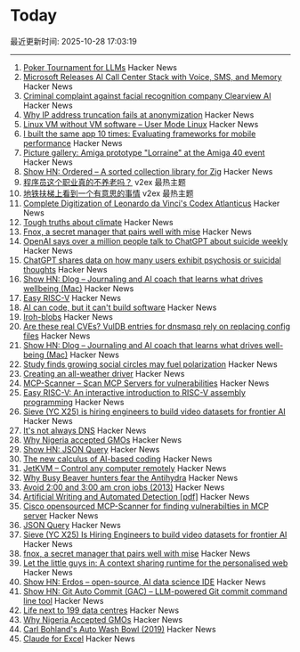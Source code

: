 # Today

最近更新时间: 2025-10-28 17:03:19

--- 
1. [Poker Tournament for LLMs](https://pokerbattle.ai/event) Hacker News
2. [Microsoft Releases AI Call Center Stack with Voice, SMS, and Memory](https://github.com/microsoft/call-center-ai) Hacker News
3. [Criminal complaint against facial recognition company Clearview AI](https://noyb.eu/en/criminal-complaint-against-facial-recognition-company-clearview-ai) Hacker News
4. [Why IP address truncation fails at anonymization](https://00f.net/2025/10/27/ip-anonymization/) Hacker News
5. [Linux VM without VM software – User Mode Linux](https://popovicu.com/posts/linux-vm-without-vm-software-user-mode/) Hacker News
6. [I built the same app 10 times: Evaluating frameworks for mobile performance](https://www.lorenstew.art/blog/10-kanban-boards/) Hacker News
7. [Picture gallery: Amiga prototype "Lorraine" at the Amiga 40 event](https://www.amiga-news.de/en/news/AN-2025-10-00110-EN.html) Hacker News
8. [Show HN: Ordered – A sorted collection library for Zig](https://news.ycombinator.com/item?id=45729457) Hacker News
9. [程序员这个职业真的不养老吗？](https://www.v2ex.com/t/1168799) v2ex 最热主题
10. [地铁扶梯上看到一个有意思的事情](https://www.v2ex.com/t/1168795) v2ex 最热主题
11. [Complete Digitization of Leonardo da Vinci's Codex Atlanticus](https://www.openculture.com/2025/10/digitization-of-leonardo-da-vincis-codex-atlanticus.html) Hacker News
12. [Tough truths about climate](https://www.gatesnotes.com/home/home-page-topic/reader/three-tough-truths-about-climate) Hacker News
13. [Fnox, a secret manager that pairs well with mise](https://github.com/jdx/mise/discussions/6779) Hacker News
14. [OpenAI says over a million people talk to ChatGPT about suicide weekly](https://techcrunch.com/2025/10/27/openai-says-over-a-million-people-talk-to-chatgpt-about-suicide-weekly/) Hacker News
15. [ChatGPT shares data on how many users exhibit psychosis or suicidal thoughts](https://www.bbc.com/news/articles/c5yd90g0q43o) Hacker News
16. [Show HN: Dlog – Journaling and AI coach that learns what drives wellbeing (Mac)](https://dlog.pro/) Hacker News
17. [Easy RISC-V](https://dramforever.github.io/easyriscv/) Hacker News
18. [AI can code, but it can't build software](https://bytesauna.com/post/coding-vs-software-engineering) Hacker News
19. [Iroh-blobs](https://www.iroh.computer/blog/iroh-blobs-0-95-new-features) Hacker News
20. [Are these real CVEs? VulDB entries for dnsmasq rely on replacing config files](https://seclists.org/oss-sec/2025/q4/79) Hacker News
21. [Show HN: Dlog – Journaling and AI coach that learns what drives well-being (Mac)](https://dlog.pro/) Hacker News
22. [Study finds growing social circles may fuel polarization](https://phys.org/news/2025-10-friends-division-social-circles-fuel.html) Hacker News
23. [Creating an all-weather driver](https://waymo.com/blog/2025/10/creating-an-all-weather-driver) Hacker News
24. [MCP-Scanner – Scan MCP Servers for vulnerabilities](https://github.com/cisco-ai-defense/mcp-scanner) Hacker News
25. [Easy RISC-V: An interactive introduction to RISC-V assembly programming](https://dramforever.github.io/easyriscv/) Hacker News
26. [Sieve (YC X25) is hiring engineers to build video datasets for frontier AI](https://www.sievedata.com/) Hacker News
27. [It's not always DNS](https://notes.pault.ag/its-not-always-dns/) Hacker News
28. [Why Nigeria accepted GMOs](https://www.asimov.press/p/nigeria-crops) Hacker News
29. [Show HN: JSON Query](https://jsonquerylang.org/) Hacker News
30. [The new calculus of AI-based coding](https://blog.joemag.dev/2025/10/the-new-calculus-of-ai-based-coding.html) Hacker News
31. [JetKVM – Control any computer remotely](https://jetkvm.com/) Hacker News
32. [Why Busy Beaver hunters fear the Antihydra](https://benbrubaker.com/why-busy-beaver-hunters-fear-the-antihydra/) Hacker News
33. [Avoid 2:00 and 3:00 am cron jobs (2013)](https://www.endpointdev.com/blog/2013/04/avoid-200-and-300-am-cron-jobs/) Hacker News
34. [Artificial Writing and Automated Detection [pdf]](https://www.nber.org/system/files/working_papers/w34223/w34223.pdf) Hacker News
35. [Cisco opensourced MCP-Scanner for finding vulnerabilties in MCP server](https://github.com/cisco-ai-defense/mcp-scanner) Hacker News
36. [JSON Query](https://jsonquerylang.org/) Hacker News
37. [Sieve (YC X25) Is Hiring Engineers to build video datasets for frontier AI](https://www.sievedata.com/) Hacker News
38. [fnox, a secret manager that pairs well with mise](https://github.com/jdx/mise/discussions/6779) Hacker News
39. [Let the little guys in: A context sharing runtime for the personalised web](https://arjun.md/little-guys) Hacker News
40. [Show HN: Erdos – open-source, AI data science IDE](https://www.lotas.ai/erdos) Hacker News
41. [Show HN: Git Auto Commit (GAC) – LLM-powered Git commit command line tool](https://github.com/cellwebb/gac) Hacker News
42. [Life next to 199 data centres](https://www.bbc.com/news/articles/c93dnnxewdvo) Hacker News
43. [Why Nigeria Accepted GMOs](https://www.asimov.press/p/nigeria-crops) Hacker News
44. [Carl Bohland's Auto Wash Bowl (2019)](https://www.vintag.es/2019/12/the-auto-wash-bowl.html) Hacker News
45. [Claude for Excel](https://www.claude.com/claude-for-excel) Hacker News
